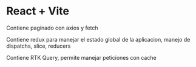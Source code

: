 # React + Vite
Contiene paginado con axios y fetch

Contiene redux para manejar el estado global de la aplicacion, manejo de dispatchs, slice, reducers

Contiene RTK Query, permite manejar peticiones con cache
